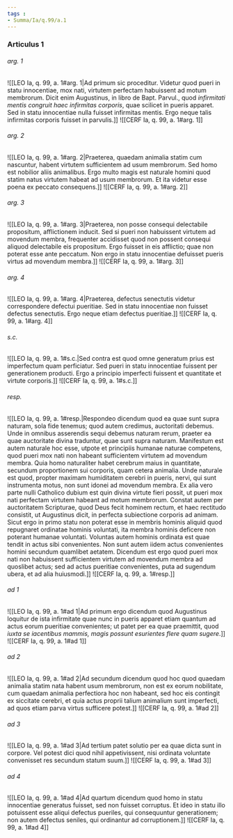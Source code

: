 ```yaml
---
tags : 
- Summa/Ia/q.99/a.1
---
```


### Articulus 1

###### arg. 1
![[LEO Ia, q. 99, a. 1#arg. 1|Ad primum sic proceditur. Videtur quod pueri in statu innocentiae, mox nati, virtutem perfectam habuissent ad motum membrorum. Dicit enim Augustinus, in libro de Bapt. Parvul., quod *infirmitati mentis congruit haec infirmitas corporis*, quae scilicet in pueris apparet. Sed in statu innocentiae nulla fuisset infirmitas mentis. Ergo neque talis infirmitas corporis fuisset in parvulis.]]
![[CERF Ia, q. 99, a. 1#arg. 1]]

###### arg. 2
![[LEO Ia, q. 99, a. 1#arg. 2|Praeterea, quaedam animalia statim cum nascuntur, habent virtutem sufficientem ad usum membrorum. Sed homo est nobilior aliis animalibus. Ergo multo magis est naturale homini quod statim natus virtutem habeat ad usum membrorum. Et ita videtur esse poena ex peccato consequens.]]
![[CERF Ia, q. 99, a. 1#arg. 2]]

###### arg. 3
![[LEO Ia, q. 99, a. 1#arg. 3|Praeterea, non posse consequi delectabile propositum, afflictionem inducit. Sed si pueri non habuissent virtutem ad movendum membra, frequenter accidisset quod non possent consequi aliquod delectabile eis propositum. Ergo fuisset in eis afflictio; quae non poterat esse ante peccatum. Non ergo in statu innocentiae defuisset pueris virtus ad movendum membra.]]
![[CERF Ia, q. 99, a. 1#arg. 3]]

###### arg. 4
![[LEO Ia, q. 99, a. 1#arg. 4|Praeterea, defectus senectutis videtur correspondere defectui pueritiae. Sed in statu innocentiae non fuisset defectus senectutis. Ergo neque etiam defectus pueritiae.]]
![[CERF Ia, q. 99, a. 1#arg. 4]]

###### s.c.
![[LEO Ia, q. 99, a. 1#s.c.|Sed contra est quod omne generatum prius est imperfectum quam perficiatur. Sed pueri in statu innocentiae fuissent per generationem producti. Ergo a principio imperfecti fuissent et quantitate et virtute corporis.]]
![[CERF Ia, q. 99, a. 1#s.c.]]

###### resp.
![[LEO Ia, q. 99, a. 1#resp.|Respondeo dicendum quod ea quae sunt supra naturam, sola fide tenemus; quod autem credimus, auctoritati debemus. Unde in omnibus asserendis sequi debemus naturam rerum, praeter ea quae auctoritate divina traduntur, quae sunt supra naturam. Manifestum est autem naturale hoc esse, utpote et principiis humanae naturae competens, quod pueri mox nati non habeant sufficientem virtutem ad movendum membra. Quia homo naturaliter habet cerebrum maius in quantitate, secundum proportionem sui corporis, quam cetera animalia. Unde naturale est quod, propter maximam humiditatem cerebri in pueris, nervi, qui sunt instrumenta motus, non sunt idonei ad movendum membra. Ex alia vero parte nulli Catholico dubium est quin divina virtute fieri possit, ut pueri mox nati perfectam virtutem habeant ad motum membrorum. Constat autem per auctoritatem Scripturae, quod Deus fecit hominem rectum, et haec rectitudo consistit, ut Augustinus dicit, in perfecta subiectione corporis ad animam. Sicut ergo in primo statu non poterat esse in membris hominis aliquid quod repugnaret ordinatae hominis voluntati, ita membra hominis deficere non poterant humanae voluntati. Voluntas autem hominis ordinata est quae tendit in actus sibi convenientes. Non sunt autem iidem actus convenientes homini secundum quamlibet aetatem. Dicendum est ergo quod pueri mox nati non habuissent sufficientem virtutem ad movendum membra ad quoslibet actus; sed ad actus pueritiae convenientes, puta ad sugendum ubera, et ad alia huiusmodi.]]
![[CERF Ia, q. 99, a. 1#resp.]]

###### ad 1
![[LEO Ia, q. 99, a. 1#ad 1|Ad primum ergo dicendum quod Augustinus loquitur de ista infirmitate quae nunc in pueris apparet etiam quantum ad actus eorum pueritiae convenientes; ut patet per ea quae praemittit, quod *iuxta se iacentibus mammis, magis possunt esurientes flere quam sugere*.]]
![[CERF Ia, q. 99, a. 1#ad 1]]

###### ad 2
![[LEO Ia, q. 99, a. 1#ad 2|Ad secundum dicendum quod hoc quod quaedam animalia statim nata habent usum membrorum, non est ex eorum nobilitate, cum quaedam animalia perfectiora hoc non habeant, sed hoc eis contingit ex siccitate cerebri, et quia actus proprii talium animalium sunt imperfecti, ad quos etiam parva virtus sufficere potest.]]
![[CERF Ia, q. 99, a. 1#ad 2]]

###### ad 3
![[LEO Ia, q. 99, a. 1#ad 3|Ad tertium patet solutio per ea quae dicta sunt in corpore. Vel potest dici quod nihil appetivissent, nisi ordinata voluntate convenisset res secundum statum suum.]]
![[CERF Ia, q. 99, a. 1#ad 3]]

###### ad 4
![[LEO Ia, q. 99, a. 1#ad 4|Ad quartum dicendum quod homo in statu innocentiae generatus fuisset, sed non fuisset corruptus. Et ideo in statu illo potuissent esse aliqui defectus pueriles, qui consequuntur generationem; non autem defectus seniles, qui ordinantur ad corruptionem.]]
![[CERF Ia, q. 99, a. 1#ad 4]]

